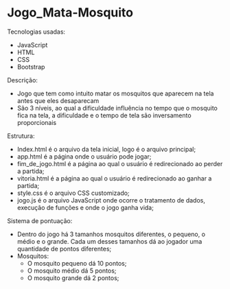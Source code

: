 # Jogo_Mata-Mosquito

Tecnologias usadas:
  - JavaScript
  - HTML
  - CSS
  - Bootstrap
  
Descrição:
  - Jogo que tem como intuito matar os mosquitos que aparecem na tela antes que eles desaparecam
  - São 3 níveis, ao qual a dificuldade influência no tempo que o mosquito fica na tela, a dificuldade e o tempo de tela são inversamento proporcionais


Estrutura:
  - Index.html é o arquivo da tela inicial, logo é o arquivo principal;
  - app.html é a página onde o usuário pode jogar;
  - fim_de_jogo.html é a página ao qual o usuário é redirecionado ao perder a partida;
  - vitoria.html é a página ao qual o usuário é redirecionado ao ganhar a partida;
  - style.css é o arquivo CSS customizado;
  - jogo.js é o arquivo JavaScript onde ocorre o tratamento de dados, execução de funções e onde o jogo ganha vida;
    
Sistema de pontuação:
  - Dentro do jogo há 3 tamanhos mosquitos diferentes, o pequeno, o médio e o grande. Cada um desses tamanhos dá ao jogador uma quantidade de pontos diferentes;
  - Mosquitos:
    - O mosquito pequeno dá 10 pontos;
    - O mosquito médio dá 5 pontos;
    - O mosquito grande dá 2 pontos;
 
      
